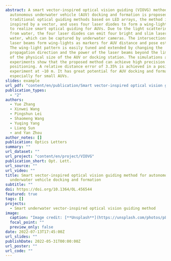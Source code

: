 ```yaml
---
abstract: A smart vector-inspired optical vision guiding (VIOVG) method for
  autonomous underwater vehicle (AUV) docking and formation is proposed. Unlike
  traditional optical guiding methods based on LED arrays, the method is
  inspired by a vector, and uses four laser diodes to form a wing-light pattern
  to realize smart optical guiding for AUVs. Due to the light scattering effect
  from water, the four laser diodes can emit four bright and slim laser beams in
  water, which can be captured by underwater cameras. The intersections of the
  laser beams form wing-lights as markers for AUV distance and pose estimation.
  The wing-light pattern is easily tuned and extended by changing the
  propagation direction and the power of the laser beams beyond the limitation
  of the physical size of the AUV or docking station. The simulations and
  experiments show that the proposed method can achieve high precision
  positioning. A relative distance error of 3.35% is achieved in a positioning
  experiment at ∼10 m. It has great potential for AUV docking and formation,
  especially for small AUVs.
slides: example
url_pdf: "content/en/publication/Smart vector-inspired optical vision guiding method.pdf"
publication_types:
  - "2"
authors:
  - Yue Zhang
  - Xinwei Wang
  - Pingshun Lei
  - Shaomeng Wang
  - Yuqing Yang
  - Liang Sun
  - and Yan Zhou
author_notes: []
publication: Optics Letters
summary: ""
url_dataset: ""
url_project: "content/en/project/VIOVG"
publication_short: Opt. Lett.
url_source: ""
url_video: ""
title: Smart vector-inspired optical vision guiding method for autonomous
  underwater vehicle docking and formation
subtitle: ""
doi: https://doi.org/10.1364/OL.456544
featured: true
tags: []
projects:
  - Smart underwater vector-inspired optical vision guiding method
image:
  caption: "Image credit: [**Unsplash**](https://unsplash.com/photos/pLCdAaMFLTE)"
  focal_point: ""
  preview_only: false
date: 2022-07-13T17:45:00Z
url_slides: ""
publishDate: 2022-05-31T00:00:00Z
url_poster: ""
url_code: ""
---
```

